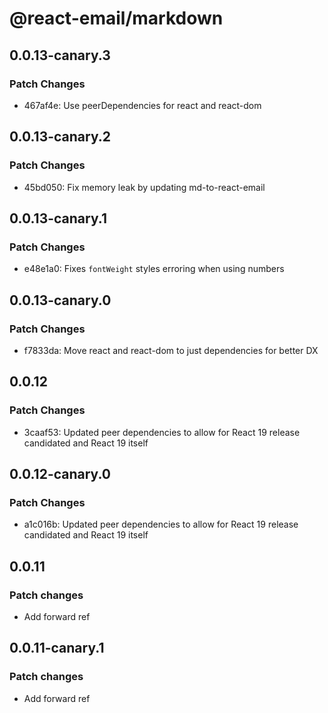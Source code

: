 # @react-email/markdown

## 0.0.13-canary.3

### Patch Changes

- 467af4e: Use peerDependencies for react and react-dom

## 0.0.13-canary.2

### Patch Changes

- 45bd050: Fix memory leak by updating md-to-react-email

## 0.0.13-canary.1

### Patch Changes

- e48e1a0: Fixes `fontWeight` styles erroring when using numbers

## 0.0.13-canary.0

### Patch Changes

- f7833da: Move react and react-dom to just dependencies for better DX

## 0.0.12

### Patch Changes

- 3caaf53: Updated peer dependencies to allow for React 19 release candidated and React 19 itself

## 0.0.12-canary.0

### Patch Changes

- a1c016b: Updated peer dependencies to allow for React 19 release candidated and React 19 itself

## 0.0.11

### Patch changes

- Add forward ref

## 0.0.11-canary.1

### Patch changes

- Add forward ref

